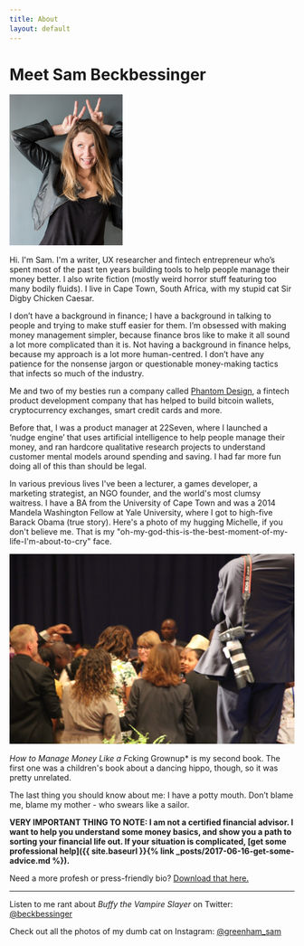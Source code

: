 ```yaml
---
title: About
layout: default
---
```

# Meet Sam Beckbessinger
<img src="images/sambeckbessinger.jpg" alt="Sam Beckbessinger" style="max-width:200px">

Hi. I'm Sam. I'm a writer, UX researcher and fintech entrepreneur who’s spent most of the past ten years building tools to help people manage their money better. I also write fiction (mostly weird horror stuff featuring too many bodily fluids). I live in Cape Town, South Africa, with my stupid cat Sir Digby Chicken Caesar.

I don’t have a background in finance; I have a background in talking to people and trying to make stuff easier for them. I’m obsessed with making money management simpler, because finance bros like to make it all sound a lot more complicated than it is. Not having a background in finance helps, because my approach is a lot more human-centred. I don’t have any patience for the nonsense jargon or questionable money-making tactics that infects so much of the industry.

Me and two of my besties run a company called [Phantom Design](http://phantom.design/), a fintech product development company that has helped to build bitcoin wallets, cryptocurrency exchanges, smart credit cards and more.

Before that, I was a product manager at 22Seven, where I launched a ‘nudge engine’ that uses artificial intelligence to help people manage their money, and ran hardcore qualitative research projects to understand customer mental models around spending and saving. I had far more fun doing all of this than should be legal.

In various previous lives I've been a lecturer, a games developer, a marketing strategist, an NGO founder, and the world's most clumsy waitress. I have a BA from the University of Cape Town and was a 2014 Mandela Washington Fellow at Yale University, where I got to high-five Barack Obama (true story). Here's a photo of my hugging Michelle, if you don't believe me. That is my "oh-my-god-this-is-the-best-moment-of-my-life-I'm-about-to-cry" face.

<img src="images/michelle.jpg" alt="Michelle Obama yo" style="max-width:100%">

*How to Manage Money Like a F*cking Grownup* is my second book. The first one was a children's book about a dancing hippo, though, so it was pretty unrelated.

The last thing you should know about me: I have a potty mouth. Don’t blame me, blame my mother - who swears like a sailor.

**VERY IMPORTANT THING TO NOTE: I am not a certified financial advisor. I want to help you understand some money basics, and show you a path to sorting your financial life out. If your situation is complicated, [get some professional help]({{ site.baseurl }}{% link _posts/2017-06-16-get-some-advice.md %}).**

Need a more profesh or press-friendly bio? <a href="/downloads/Formal Biography - Sam Beckbessinger.pdf" download>Download that here.</a>

----------------

Listen to me rant about *Buffy the Vampire Slayer* on Twitter: [@beckbessinger](https://twitter.com/beckbessinger)

Check out all the photos of my dumb cat on Instagram: [@greenham_sam](https://www.instagram.com/greenham_sam/)
